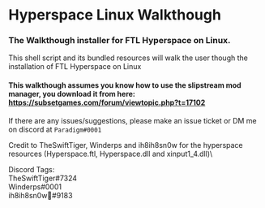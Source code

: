# Hyperspace Linux Walkthough
### The Walkthough installer for FTL Hyperspace on Linux.

This shell script and its bundled resources will walk the user though the installation of FTL Hyperspace on Linux


#### This walkthough assumes you know how to use the slipstream mod manager, you download it from here: https://subsetgames.com/forum/viewtopic.php?t=17102

If there are any issues/suggestions, please make an issue ticket or DM me on discord at `Paradigm#0001`

Credit to TheSwiftTiger, Winderps and ih8ih8sn0w for the hyperspace resources (Hyperspace.ftl, Hyperspace.dll and xinput1_4.dll)\

Discord Tags:\
TheSwiftTiger#7324\
Winderps#0001\
ih8ih8sn0w💙#9183
